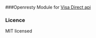 ###Openresty Module for [Visa Direct api](https://developer.visa.com/products/visa_direct/reference#visa_direct__funds_transfer)

### Licence
MIT licensed
